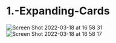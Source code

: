 # 1.-Expanding-Cards
![Screen Shot 2022-03-18 at 16 58 31](https://user-images.githubusercontent.com/66386522/159124321-9ec7d371-7ad5-444b-8b75-23113aed519e.png)
![Screen Shot 2022-03-18 at 16 58 17](https://user-images.githubusercontent.com/66386522/159124323-4781397b-a07b-45c5-abdd-351db8e3f484.png)
